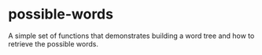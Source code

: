 # possible-words
A simple set of functions that demonstrates building a word tree and how to retrieve the possible words.
